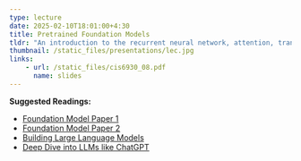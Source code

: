 ```yaml
---
type: lecture
date: 2025-02-10T18:01:00+4:30
title: Pretrained Foundation Models
tldr: "An introduction to the recurrent neural network, attention, transformers and foundation models."
thumbnail: /static_files/presentations/lec.jpg
links:
    - url: /static_files/cis6930_08.pdf
      name: slides
---
```

**Suggested Readings:**
- [Foundation Model Paper 1](https://arxiv.org/pdf/2108.07258)
- [Foundation Model Paper 2](https://arxiv.org/pdf/2302.09419)
- [Building Large Language Models](https://www.youtube.com/watch?v=9vM4p9NN0Ts)
- [Deep Dive into LLMs like ChatGPT](https://www.youtube.com/watch?v=7xTGNNLPyMI)
